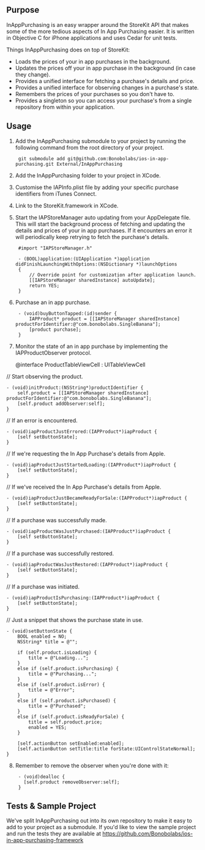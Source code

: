 
Purpose
--------------

InAppPurchasing is an easy wrapper around the StoreKit API that makes some of the more tedious aspects of In App Purchasing easier. It is written in Objective C for iPhone applications and uses Cedar for unit tests. 

Things InAppPurchasing does on top of StoreKit:

* Loads the prices of your in app purchases in the background.
* Updates the prices off your in app purchase in the background (in case they change).
* Provides a unified interface for fetching a purchase's details and price.
* Provides a unified interface for observing changes in a purchase's state.
* Remembers the prices of your purchases so you don't have to.
* Provides a singleton so you can access your purchase's from a single repository from within your application.

Usage
--------------

1. Add the InAppPurchasing submodule to your project by running the following command from the root directory of your project.

        git submodule add git@github.com:Bonobolabs/ios-in-app-purchasing.git External/InAppPurchasing

2. Add the InAppPurchasing folder to your project in XCode.

3. Customise the IAPInfo.plist file by adding your specific purchase identifiers from iTunes Connect.

4. Link to the StoreKit.framework in XCode.

5. Start the IAPStoreManager auto updating from your AppDelegate file. This will start the background process of fetching and updating the details and prices of your in app purchases. If it encounters an error it will periodically keep retrying to fetch the purchase's details.

        #import "IAPStoreManager.h"

        - (BOOL)application:(UIApplication *)application didFinishLaunchingWithOptions:(NSDictionary *)launchOptions
        {
            // Override point for customization after application launch.
	        [[IAPStoreManager sharedInstance] autoUpdate];
	        return YES;
	    }
	
6. Purchase an in app purchase.

        - (void)buyButtonTapped:(id)sender {
			IAPProduct* product = [[IAPStoreManager sharedInstance] productForIdentifier:@"com.bonobolabs.SingleBanana"];
			[product purchase];
        }

7. Monitor the state of an in app purchase by implementing the IAPProductObserver protocol.

	@interface ProductTableViewCell : UITableViewCell<IAPProductObserver>

  // Start observing the product.

	- (void)initProduct:(NSString*)productIdentifier {
	    self.product = [[IAPStoreManager sharedInstance] productForIdentifier:@"com.bonobolabs.SingleBanana"];
	    [self.product addObserver:self];
	}

  // If an error is encountered.

	- (void)iapProductJustErrored:(IAPProduct*)iapProduct {
	    [self setButtonState]; 
	}

  // If we're requesting the In App Purchase's details from Apple.

	- (void)iapProductJustStartedLoading:(IAPProduct*)iapProduct {
	    [self setButtonState];    
	}

  // If we've received the In App Purchase's details from Apple.

	- (void)iapProductJustBecameReadyForSale:(IAPProduct*)iapProduct {
	    [self setButtonState];
	}

  // If a purchase was successfully made.

	- (void)iapProductWasJustPurchased:(IAPProduct*)iapProduct {
	    [self setButtonState];
	}

  // If a purchase was successfully restored.

	- (void)iapProductWasJustRestored:(IAPProduct*)iapProduct {
	    [self setButtonState];
	}

  // If a purchase was initiated.

	- (void)iapProductIsPurchasing:(IAPProduct*)iapProduct {
	    [self setButtonState];
	}

  // Just a snippet that shows the purchase state in use.

	- (void)setButtonState {
	    BOOL enabled = NO;
	    NSString* title = @"";
    
	    if (self.product.isLoading) {
	        title = @"Loading...";
	    }
	    else if (self.product.isPurchasing) {
	        title = @"Purchasing...";
	    }
	    else if (self.product.isError) {
	        title = @"Error";
	    }
	    else if (self.product.isPurchased) {
	        title = @"Purchased";
	    }
	    else if (self.product.isReadyForSale) {
	        title = self.product.price;
	        enabled = YES;
	    }
 
	    [self.actionButton setEnabled:enabled];
	    [self.actionButton setTitle:title forState:UIControlStateNormal];
	}

8. Remember to remove the observer when you're done with it:

        - (void)dealloc {
          [self.product removeObserver:self];
        }

Tests & Sample Project
--------------

We've split InAppPurchasing out into its own repository to make it easy to add to your project as a submodule. If you'd like to view the sample project and run the tests they are available at https://github.com/Bonobolabs/ios-in-app-purchasing-framework
